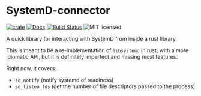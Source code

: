 # SystemD-connector

[![crate][crate-image]][crate-link]
[![Docs][docs-image]][docs-link]
[![Build Status][build-image]][build-link]
![MIT licensed][license-image]

A quick library for interacting with SystemD from inside a rust library.

This is meant to be a re-implementation of `libsystemd` in rust, with a more idiomatic API, but it is definitely imperfect and missing most features.

Right now, it covers:
- `sd_notify` (notify systemd of readiness)
- `sd_listen_fds` (get the number of file descriptors passed to the process)

[crate-image]: https://buildstats.info/crate/systemd-connector
[crate-link]: https://crates.io/crates/systemd-connector
[docs-image]: https://docs.rs/systemd-connector/badge.svg
[docs-link]: https://docs.rs/systemd-connector/
[build-image]: https://github.com/alexrudy/systemd-connector/actions/workflows/ci.yml/badge.svg
[build-link]: https://github.com/alexrudy/systemd-connector/actions/workflows/ci.yml
[license-image]: https://img.shields.io/badge/license-MIT-blue.svg
